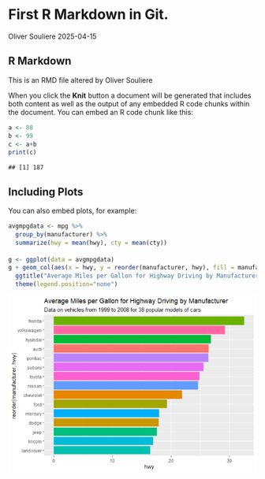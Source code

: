 First R Markdown in Git.
================
Oliver Souliere
2025-04-15

## R Markdown

This is an RMD file altered by Oliver Souliere

When you click the **Knit** button a document will be generated that
includes both content as well as the output of any embedded R code
chunks within the document. You can embed an R code chunk like this:

``` r
a <- 88
b <- 99
c <- a+b
print(c)
```

    ## [1] 187

## Including Plots

You can also embed plots, for example:

``` r
avgmpgdata <- mpg %>% 
  group_by(manufacturer) %>% 
  summarize(hwy = mean(hwy), cty = mean(cty))

g <- ggplot(data = avgmpgdata)
g + geom_col(aes(x = hwy, y = reorder(manufacturer, hwy), fill = manufacturer)) +
  ggtitle("Average Miles per Gallon for Highway Driving by Manufacturer", subtitle = "Data on vehicles from 1999 to 2008 for 38 popular models of cars") +
  theme(legend.position="none") 
```

![](First-Rmd-Git_files/figure-gfm/avgmpg-1.png)<!-- -->

